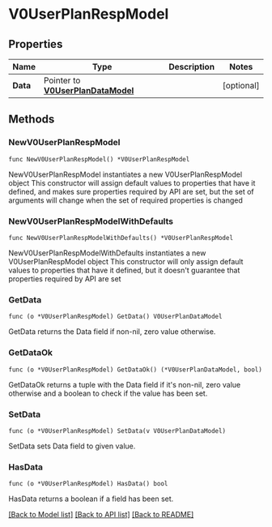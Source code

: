 # V0UserPlanRespModel

## Properties

Name | Type | Description | Notes
------------ | ------------- | ------------- | -------------
**Data** | Pointer to [**V0UserPlanDataModel**](V0UserPlanDataModel.md) |  | [optional] 

## Methods

### NewV0UserPlanRespModel

`func NewV0UserPlanRespModel() *V0UserPlanRespModel`

NewV0UserPlanRespModel instantiates a new V0UserPlanRespModel object
This constructor will assign default values to properties that have it defined,
and makes sure properties required by API are set, but the set of arguments
will change when the set of required properties is changed

### NewV0UserPlanRespModelWithDefaults

`func NewV0UserPlanRespModelWithDefaults() *V0UserPlanRespModel`

NewV0UserPlanRespModelWithDefaults instantiates a new V0UserPlanRespModel object
This constructor will only assign default values to properties that have it defined,
but it doesn't guarantee that properties required by API are set

### GetData

`func (o *V0UserPlanRespModel) GetData() V0UserPlanDataModel`

GetData returns the Data field if non-nil, zero value otherwise.

### GetDataOk

`func (o *V0UserPlanRespModel) GetDataOk() (*V0UserPlanDataModel, bool)`

GetDataOk returns a tuple with the Data field if it's non-nil, zero value otherwise
and a boolean to check if the value has been set.

### SetData

`func (o *V0UserPlanRespModel) SetData(v V0UserPlanDataModel)`

SetData sets Data field to given value.

### HasData

`func (o *V0UserPlanRespModel) HasData() bool`

HasData returns a boolean if a field has been set.


[[Back to Model list]](../README.md#documentation-for-models) [[Back to API list]](../README.md#documentation-for-api-endpoints) [[Back to README]](../README.md)


